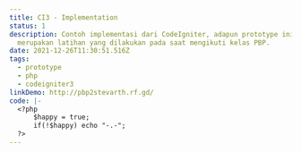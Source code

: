 ```yaml
---
title: CI3 - Implementation
status: 1
description: Contoh implementasi dari CodeIgniter, adapun prototype ini
  merupakan latihan yang dilakukan pada saat mengikuti kelas PBP.
date: 2021-12-26T11:30:51.516Z
tags:
  - prototype
  - php
  - codeigniter3
linkDemo: http://pbp2stevarth.rf.gd/
code: |-
  <?php
      $happy = true;
      if(!$happy) echo "-.-";
  ?>
---
```

